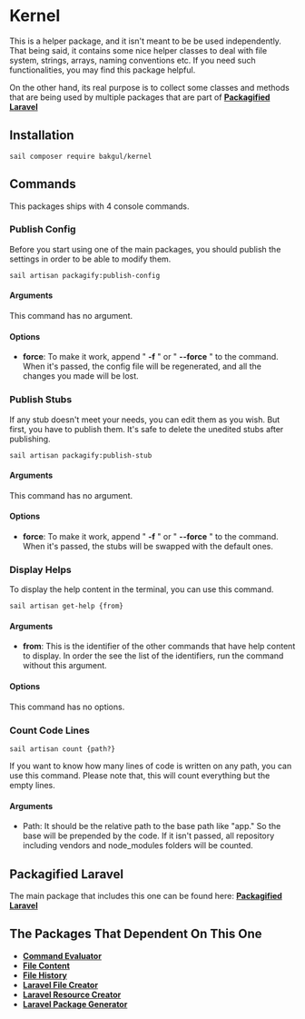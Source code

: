 # Kernel

This is a helper package, and it isn't meant to be be used independently. That being said, it contains some nice helper classes to deal with file system, strings, arrays, naming conventions etc. If you need such functionalities, you may find this package helpful.

On the other hand, its real purpose is to collect some classes and methods that are being used by multiple packages that are part of **[Packagified Laravel](https://github.com/bulentAkgul/packagified-laravel)**

## Installation
```
sail composer require bakgul/kernel
```
## Commands
This packages ships with 4 console commands.

### Publish Config
Before you start using one of the main packages, you should publish the settings in order to be able to modify them.
```
sail artisan packagify:publish-config
```
#### Arguments
This command has no argument.
#### Options
+ **force**: To make it work, append " **-f** " or " **--force** " to the command. When it's passed, the config file will be regenerated, and all the changes you made will be lost.

### Publish Stubs
If any stub doesn't meet your needs, you can edit them as you wish. But first, you have to publish them. It's safe to delete the unedited stubs after publishing. 
```
sail artisan packagify:publish-stub
```
#### Arguments
This command has no argument.
#### Options
+ **force**: To make it work, append " **-f** " or " **--force** " to the command. When it's passed, the stubs will be swapped with the default ones.

### Display Helps
To display the help content in the terminal, you can use this command.
```
sail artisan get-help {from}
```
#### Arguments
+ **from**: This is the identifier of the other commands that have help content to display. In order the see the list of the identifiers, run the command without this argument.
#### Options
This command has no options.

### Count Code Lines
```
sail artisan count {path?}
```
If you want to know how many lines of code is written on any path, you can use this command. Please note that, this will count everything but the empty lines. 
#### Arguments
+ Path: It should be the relative path to the base path like "app." So the base will be prepended by the code. If it isn't passed, all repository including vendors and node_modules folders will be counted.

## Packagified Laravel

The main package that includes this one can be found here: **[Packagified Laravel](https://github.com/bulentAkgul/packagified-laravel)**

## The Packages That Dependent On This One
+ **[Command Evaluator](https://github.com/bulentAkgul/command-evaluator)**
+ **[File Content](https://github.com/bulentAkgul/file-content)**
+ **[File History](https://github.com/bulentAkgul/file-history)**
+ **[Laravel File Creator](https://github.com/bulentAkgul/laravel-file-creator)**
+ **[Laravel Resource Creator](https://github.com/bulentAkgul/laravel-resource-creator)**
+ **[Laravel Package Generator](https://github.com/bulentAkgul/laravel-package-generator)**